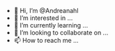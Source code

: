 - 👋 Hi, I’m @Andreanahl
- 👀 I’m interested in ...
- 🌱 I’m currently learning ...
- 💞️ I’m looking to collaborate on ...
- 📫 How to reach me ...

<!---
Andreanahl/Andreanahl is a ✨ special ✨ repository because its `README.md` (this file) appears on your GitHub profile.
You can click the Preview link to take a look at your changes.
--->
